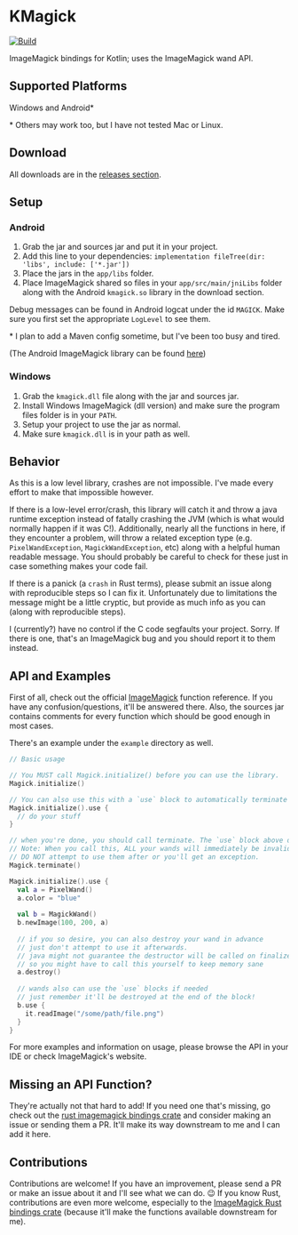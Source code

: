 # KMagick

[![Build](https://github.com/cherryleafroad/kmagick/actions/workflows/build.yml/badge.svg?event=push)](https://github.com/cherryleafroad/kmagick/actions/workflows/build.yml)

ImageMagick bindings for Kotlin; uses the ImageMagick wand API.

## Supported Platforms
Windows and Android*

\* Others may work too, but I have not tested Mac or Linux.

## Download
All downloads are in the [releases section](https://github.com/cherryleafroad/kmagick/releases).

## Setup

### Android
1. Grab the jar and sources jar and put it in your project.
2. Add this line to your dependencies: `implementation fileTree(dir: 'libs', include: ['*.jar'])`
3. Place the jars in the `app/libs` folder.
4. Place ImageMagick shared so files in your `app/src/main/jniLibs` folder along with the Android `kmagick.so` library in the download section.

Debug messages can be found in Android logcat under the id `MAGICK`. Make sure you first set the appropriate `LogLevel` to see them.

\* I plan to add a Maven config sometime, but I've been too busy and tired.

(The Android ImageMagick library can be found [here](https://github.com/cherryleafroad/Android-ImageMagick7))

### Windows
1. Grab the `kmagick.dll` file along with the jar and sources jar.
2. Install Windows ImageMagick (dll version) and make sure the program files folder is in your `PATH`.
3. Setup your project to use the jar as normal.
4. Make sure `kmagick.dll` is in your path as well.

## Behavior
As this is a low level library, crashes are not impossible. I've made every effort to make that impossible however.

If there is a low-level error/crash, this library will catch it and throw a java runtime exception instead of fatally crashing the JVM (which is what would normally happen if it was C!). Additionally, nearly all the functions in here, if they encounter a problem, will throw a related exception type (e.g. `PixelWandException`, `MagickWandException`, etc) along with a helpful human readable message. You should probably be careful to check for these just in case something makes your code fail.

If there is a panick (a `crash` in Rust terms), please submit an issue along with reproducible steps so I can fix it. Unfortunately due to limitations the message might be a little cryptic, but provide as much info as you can (along with reproducible steps).

I (currently?) have no control if the C code segfaults your project. Sorry. If there is one, that's an ImageMagick bug and you should report it to them instead.

## API and Examples
First of all, check out the official [ImageMagick](https://imagemagick.org/script/magick-wand.php) function reference. If you have any confusion/questions, it'll be answered there. Also, the sources jar contains comments for every function which should be good enough in most cases.

There's an example under the `example` directory as well.
```kotlin
// Basic usage

// You MUST call Magick.initialize() before you can use the library.
Magick.initialize()

// You can also use this with a `use` block to automatically terminate at the end
Magick.initialize().use {
  // do your stuff
}

// when you're done, you should call terminate. The `use` block above does that automatically for you.
// Note: When you call this, ALL your wands will immediately be invalidated at the C level.
// DO NOT attempt to use them after or you'll get an exception.
Magick.terminate()

Magick.initialize().use {
  val a = PixelWand()
  a.color = "blue"
  
  val b = MagickWand()
  b.newImage(100, 200, a)
  
  // if you so desire, you can also destroy your wand in advance
  // just don't attempt to use it afterwards.
  // java might not guarantee the destructor will be called on finalize(),
  // so you might have to call this yourself to keep memory sane
  a.destroy()
  
  // wands also can use the `use` blocks if needed
  // just remember it'll be destroyed at the end of the block!
  b.use {
    it.readImage("/some/path/file.png")
  }
}
```

For more examples and information on usage, please browse the API in your IDE or check ImageMagick's website.

## Missing an API Function?

They're actually not that hard to add! If you need one that's missing, go check out the [rust imagemagick bindings crate](https://github.com/nlfiedler/magick-rust) and consider making an issue or sending them a PR. It'll make its way downstream to me and I can add it here.

## Contributions
Contributions are welcome! If you have an improvement, please send a PR or make an issue about it and I'll see what we can do. 😉 If you know Rust, contributions are even more welcome, especially to the [ImageMagick Rust bindings crate](https://github.com/nlfiedler/magick-rust) (because it'll make the functions available downstream for me).
